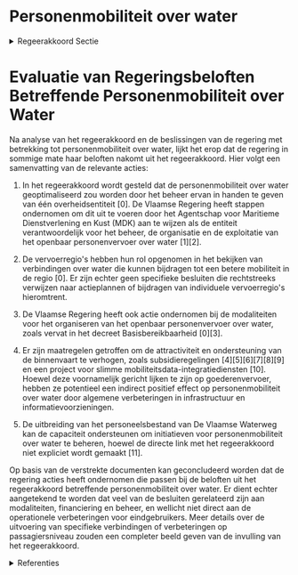 # Personenmobiliteit over water

<details>
        <summary>Regeerakkoord Sectie </summary>
        <p>1.5 Personenmobiliteit over water Jaarlijks zetten de veren meer dan 3,8 miljoen passagiers over. Daarnaast toont de Waterbus in Antwerpen ook aan dat er nog meer potentieel is. We optimaliseren de personenmobiliteit over water door het beheer ervan in handen te geven van één overheidsentiteit, die hiertoe aanbeste-dingen zal kunnen uitschrijven. Op die manier kan de personenmobiliteit georganiseerd worden op een eenvormige en kostenefficiënte manier. Daarnaast bekijken de verschillende vervoerregio’s welke verbindingen over water kunnen bijdragen tot een betere mobiliteit in de regio. </p>
        </details> 

# Evaluatie van Regeringsbeloften Betreffende Personenmobiliteit over Water

Na analyse van het regeerakkoord en de beslissingen van de regering met betrekking tot personenmobiliteit over water, lijkt het erop dat de regering in sommige mate haar beloften nakomt uit het regeerakkoord. Hier volgt een samenvatting van de relevante acties:

1. In het regeerakkoord wordt gesteld dat de personenmobiliteit over water geoptimaliseerd zou worden door het beheer ervan in handen te geven van één overheidsentiteit \[0\]. De Vlaamse Regering heeft stappen ondernomen om dit uit te voeren door het Agentschap voor Maritieme Dienstverlening en Kust (MDK) aan te wijzen als de entiteit verantwoordelijk voor het beheer, de organisatie en de exploitatie van het openbaar personenvervoer over water \[1\]\[2\].

2. De vervoerregio's hebben hun rol opgenomen in het bekijken van verbindingen over water die kunnen bijdragen tot een betere mobiliteit in de regio \[0\]. Er zijn echter geen specifieke besluiten die rechtstreeks verwijzen naar actieplannen of bijdragen van individuele vervoerregio's hieromtrent.

3. De Vlaamse Regering heeft ook actie ondernomen bij de modaliteiten voor het organiseren van het openbaar personenvervoer over water, zoals vervat in het decreet Basisbereikbaarheid \[0\]\[3\].

4. Er zijn maatregelen getroffen om de attractiviteit en ondersteuning van de binnenvaart te verhogen, zoals subsidieregelingen \[4\]\[5\]\[6\]\[7\]\[8\]\[9\] en een project voor slimme mobiliteitsdata-integratiediensten \[10\]. Hoewel deze voornamelijk gericht lijken te zijn op goederenvervoer, hebben ze potentieel een indirect positief effect op personenmobiliteit over water door algemene verbeteringen in infrastructuur en informatievoorzieningen.

5. De uitbreiding van het personeelsbestand van De Vlaamse Waterweg kan de capaciteit ondersteunen om initiatieven voor personenmobiliteit over water te beheren, hoewel de directe link met het regeerakkoord niet expliciet wordt gemaakt \[11\].

Op basis van de verstrekte documenten kan geconcludeerd worden dat de regering acties heeft ondernomen die passen bij de beloften uit het regeerakkoord betreffende personenmobiliteit over water. Er dient echter aangetekend te worden dat veel van de besluiten gerelateerd zijn aan modaliteiten, financiering en beheer, en wellicht niet direct aan de operationele verbeteringen voor eindgebruikers. Meer details over de uitvoering van specifieke verbindingen of verbeteringen op passagiersniveau zouden een completer beeld geven van de invulling van het regeerakkoord.

<details>
        <summary> Referenties</summary>
        
**[\[0\]](https://beslissingenvlaamseregering.vlaanderen.be/?search=Modaliteiten%20organisatie%20openbaar%20personenvervoer%20over%20water&dateOption=select&startDate=2022-03-11T09%3A00%3A00Z&endDate=2022-03-11T09%3A00%3A00Z)** : **(2022-03-11)** Modaliteiten organisatie openbaar personenvervoer over water 

**[\[1\]](https://beslissingenvlaamseregering.vlaanderen.be/?search=Agentschap%20voor%20Maritieme%20Dienstverlening%20en%20Kust%20%28MDK%29%3A%20toewijzing%20van%20het%20beheer%2C%20de%20organisatie%20en%20de%20exploitatie%20van%20het%20openbaar%20personenvervoer%20over%20water&dateOption=select&startDate=2020-07-17T08%3A00%3A00Z&endDate=2020-07-17T08%3A00%3A00Z)** : **(2020-07-17)** Agentschap voor Maritieme Dienstverlening en Kust (MDK): toewijzing van het beheer, de organisatie en de exploitatie van het openbaar personenvervoer over water 

**[\[2\]](https://beslissingenvlaamseregering.vlaanderen.be/?search=Agentschap%20voor%20Maritieme%20Dienstverlening%20en%20Kust%20%28MDK%29%3A%20toewijzing%20van%20het%20beheer%2C%20de%20organisatie%20en%20de%20exploitatie%20van%20het%20openbaar%20personenvervoer%20over%20water&dateOption=select&startDate=2020-10-16T07%3A00%3A00Z&endDate=2020-10-16T07%3A00%3A00Z)** : **(2020-10-16)** Agentschap voor Maritieme Dienstverlening en Kust (MDK): toewijzing van het beheer, de organisatie en de exploitatie van het openbaar personenvervoer over water 

**[\[3\]](https://beslissingenvlaamseregering.vlaanderen.be/?search=Modaliteiten%20organisatie%20openbaar%20personenvervoer%20over%20water&dateOption=select&startDate=2022-09-02T08%3A00%3A00Z&endDate=2022-09-02T08%3A00%3A00Z)** : **(2022-09-02)** Modaliteiten organisatie openbaar personenvervoer over water 

**[\[4\]](https://beslissingenvlaamseregering.vlaanderen.be/?search=Impulsprogramma%20binnenvaart%3A%20subsidieregeling&dateOption=select&startDate=2021-11-19T09%3A00%3A00Z&endDate=2021-11-19T09%3A00%3A00Z)** : **(2021-11-19)** Impulsprogramma binnenvaart: subsidieregeling 

**[\[5\]](https://beslissingenvlaamseregering.vlaanderen.be/?search=Impulsprogramma%20binnenvaart%3A%20subsidieregeling&dateOption=select&startDate=2022-01-14T09%3A00%3A00Z&endDate=2022-01-14T09%3A00%3A00Z)** : **(2022-01-14)** Impulsprogramma binnenvaart: subsidieregeling 

**[\[6\]]** : **(2020-06-12)**  

**[\[7\]](https://beslissingenvlaamseregering.vlaanderen.be/?search=Wijziging%20impulsprogramma%20binnenvaart&dateOption=select&startDate=2023-07-07T09%3A00%3A00Z&endDate=2023-07-07T09%3A00%3A00Z)** : **(2023-07-07)** Wijziging impulsprogramma binnenvaart 

**[\[8\]](https://beslissingenvlaamseregering.vlaanderen.be/?search=Verzameldecreet%20MOW%20II&dateOption=select&startDate=2021-10-15T08%3A00%3A00Z&endDate=2021-10-15T08%3A00%3A00Z)** : **(2021-10-15)** Verzameldecreet MOW II 

**[\[9\]](https://beslissingenvlaamseregering.vlaanderen.be/?search=Wijziging%20impulsprogramma%20binnenvaart&dateOption=select&startDate=2023-08-31T08%3A00%3A00Z&endDate=2023-08-31T08%3A00%3A00Z)** : **(2023-08-31)** Wijziging impulsprogramma binnenvaart 

**[\[10\]](https://beslissingenvlaamseregering.vlaanderen.be/?search=Plan%20Vlaamse%20Veerkracht%3A%20Data%20Integratiediensten%20voor%20Slimme%20Mobiliteit&dateOption=select&startDate=2021-12-03T09%3A00%3A00Z&endDate=2021-12-03T09%3A00%3A00Z)** : **(2021-12-03)** Plan Vlaamse Veerkracht: Data Integratiediensten voor Slimme Mobiliteit 

**[\[11\]](https://beslissingenvlaamseregering.vlaanderen.be/?search=De%20Vlaamse%20Waterweg%3A%20tijdelijke%20uitbreiding%20van%20het%20personeelsbestand&dateOption=select&startDate=2022-02-25T09%3A00%3A00Z&endDate=2022-02-25T09%3A00%3A00Z)** : **(2022-02-25)** De Vlaamse Waterweg: tijdelijke uitbreiding van het personeelsbestand 
        </details> 

